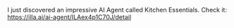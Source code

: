 I just discovered an impressive AI Agent called Kitchen Essentials. Check it: https://illa.ai/ai-agent/ILAex4p1C70J/detail

